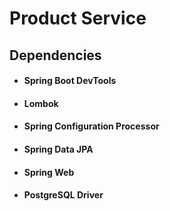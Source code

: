#	Product Service

##	Dependencies
*	#### Spring Boot DevTools
*	#### Lombok
*	#### Spring Configuration Processor
*	#### Spring Data JPA
*	#### Spring Web
*	#### PostgreSQL Driver

